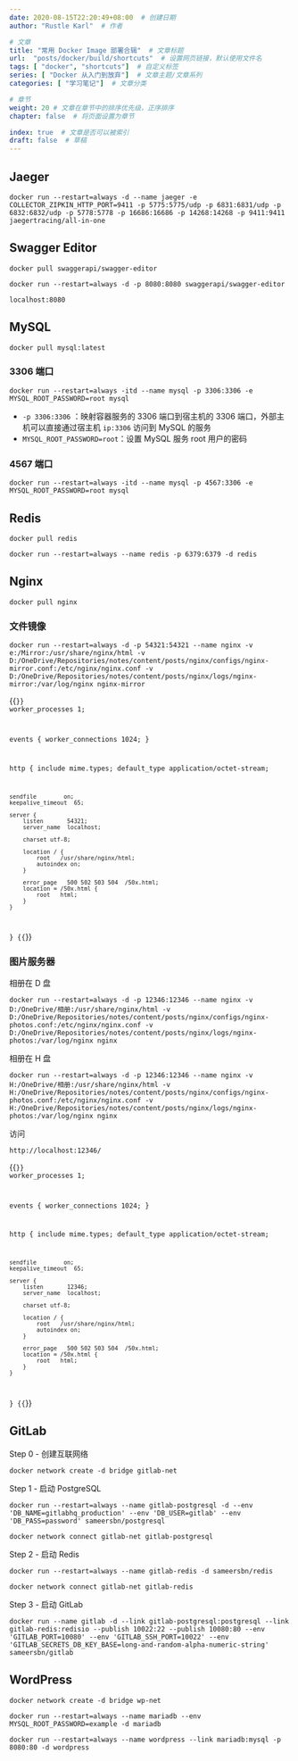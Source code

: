 ```yaml
---
date: 2020-08-15T22:20:49+08:00  # 创建日期
author: "Rustle Karl"  # 作者

# 文章
title: "常用 Docker Image 部署合辑"  # 文章标题
url:  "posts/docker/build/shortcuts"  # 设置网页链接，默认使用文件名
tags: [ "docker", "shortcuts"]  # 自定义标签
series: [ "Docker 从入门到放弃"]  # 文章主题/文章系列
categories: [ "学习笔记"]  # 文章分类

# 章节
weight: 20 # 文章在章节中的排序优先级，正序排序
chapter: false  # 将页面设置为章节

index: true  # 文章是否可以被索引
draft: false  # 草稿
---
```


## Jaeger

```shell
docker run --restart=always -d --name jaeger -e COLLECTOR_ZIPKIN_HTTP_PORT=9411 -p 5775:5775/udp -p 6831:6831/udp -p 6832:6832/udp -p 5778:5778 -p 16686:16686 -p 14268:14268 -p 9411:9411 jaegertracing/all-in-one
```

## Swagger Editor

```shell
docker pull swaggerapi/swagger-editor
```

```shell
docker run --restart=always -d -p 8080:8080 swaggerapi/swagger-editor
```

```shell
localhost:8080
```

## MySQL

```shell
docker pull mysql:latest
```

### 3306 端口

```shell
docker run --restart=always -itd --name mysql -p 3306:3306 -e MYSQL_ROOT_PASSWORD=root mysql
```

- `-p 3306:3306` ：映射容器服务的 3306 端口到宿主机的 3306 端口，外部主机可以直接通过宿主机 `ip:3306` 访问到 MySQL 的服务
- `MYSQL_ROOT_PASSWORD=root`：设置 MySQL 服务 root 用户的密码

### 4567 端口

```shell
docker run --restart=always -itd --name mysql -p 4567:3306 -e MYSQL_ROOT_PASSWORD=root mysql
```

## Redis

```shell
docker pull redis
```

```shell
docker run --restart=always --name redis -p 6379:6379 -d redis
```

## Nginx

```shell
docker pull nginx
```

### 文件镜像

```shell
docker run --restart=always -d -p 54321:54321 --name nginx -v e:/Mirror:/usr/share/nginx/html -v D:/OneDrive/Repositories/notes/content/posts/nginx/configs/nginx-mirror.conf:/etc/nginx/nginx.conf -v D:/OneDrive/Repositories/notes/content/posts/nginx/logs/nginx-mirror:/var/log/nginx nginx-mirror
```

{{<code language="conf" title="nginx.conf" id="1" expand="" collapse="" isCollapsed="true" >}}
worker_processes  1;

events {
    worker_connections  1024;
}

http {
    include       mime.types;
    default_type  application/octet-stream;

    sendfile        on;
    keepalive_timeout  65;

    server {
        listen       54321;
        server_name  localhost;
        
        charset utf-8;

        location / {
            root   /usr/share/nginx/html;
            autoindex on;
        }

        error_page   500 502 503 504  /50x.html;
        location = /50x.html {
            root   html;
        }
    }
}
{{</code >}}

### 图片服务器

相册在 D 盘

```shell
docker run --restart=always -d -p 12346:12346 --name nginx -v D:/OneDrive/相册:/usr/share/nginx/html -v D:/OneDrive/Repositories/notes/content/posts/nginx/configs/nginx-photos.conf:/etc/nginx/nginx.conf -v D:/OneDrive/Repositories/notes/content/posts/nginx/logs/nginx-photos:/var/log/nginx nginx
```

相册在 H 盘

```shell
docker run --restart=always -d -p 12346:12346 --name nginx -v H:/OneDrive/相册:/usr/share/nginx/html -v H:/OneDrive/Repositories/notes/content/posts/nginx/configs/nginx-photos.conf:/etc/nginx/nginx.conf -v H:/OneDrive/Repositories/notes/content/posts/nginx/logs/nginx-photos:/var/log/nginx nginx
```

访问

```shell
http://localhost:12346/
```

{{<code language="conf" title="nginx.conf" id="1" expand="" collapse="" isCollapsed="true" >}}
worker_processes  1;

events {
    worker_connections  1024;
}

http {
    include       mime.types;
    default_type  application/octet-stream;

    sendfile        on;
    keepalive_timeout  65;

    server {
        listen       12346;
        server_name  localhost;
        
        charset utf-8;

        location / {
            root   /usr/share/nginx/html;
            autoindex on;
        }

        error_page   500 502 503 504  /50x.html;
        location = /50x.html {
            root   html;
        }
    }
}
{{</code >}}

## GitLab

Step 0 - 创建互联网络

```shell
docker network create -d bridge gitlab-net
```

Step 1 - 启动 PostgreSQL

```shell
docker run --restart=always --name gitlab-postgresql -d --env 'DB_NAME=gitlabhq_production' --env 'DB_USER=gitlab' --env 'DB_PASS=password' sameersbn/postgresql
```

```shell
docker network connect gitlab-net gitlab-postgresql
```

Step 2 - 启动 Redis

```shell
docker run --restart=always --name gitlab-redis -d sameersbn/redis
```

```shell
docker network connect gitlab-net gitlab-redis 
```

Step 3 - 启动 GitLab

```shell
docker run --name gitlab -d --link gitlab-postgresql:postgresql --link gitlab-redis:redisio --publish 10022:22 --publish 10080:80 --env 'GITLAB_PORT=10080' --env 'GITLAB_SSH_PORT=10022' --env 'GITLAB_SECRETS_DB_KEY_BASE=long-and-random-alpha-numeric-string' sameersbn/gitlab
```

## WordPress

```shell
docker network create -d bridge wp-net
```

```shell
docker run --restart=always --name mariadb --env MYSQL_ROOT_PASSWORD=example -d mariadb
```

```shell
docker run --restart=always --name wordpress --link mariadb:mysql -p 8080:80 -d wordpress
```

```shell

```

```shell

```

```shell

```
